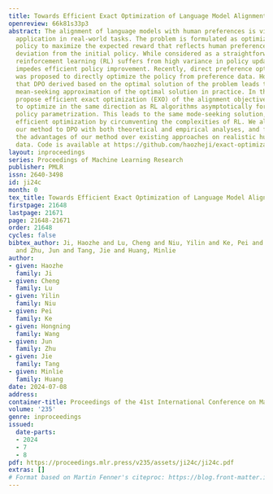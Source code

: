 ```yaml
---
title: Towards Efficient Exact Optimization of Language Model Alignment
openreview: 66k81s33p3
abstract: The alignment of language models with human preferences is vital for their
  application in real-world tasks. The problem is formulated as optimizing the model’s
  policy to maximize the expected reward that reflects human preferences with minimal
  deviation from the initial policy. While considered as a straightforward solution,
  reinforcement learning (RL) suffers from high variance in policy updates, which
  impedes efficient policy improvement. Recently, direct preference optimization (DPO)
  was proposed to directly optimize the policy from preference data. However, we show
  that DPO derived based on the optimal solution of the problem leads to a compromised
  mean-seeking approximation of the optimal solution in practice. In this paper, we
  propose efficient exact optimization (EXO) of the alignment objective. EXO is guaranteed
  to optimize in the same direction as RL algorithms asymptotically for arbitrary
  policy parametrization. This leads to the same mode-seeking solution, while enables
  efficient optimization by circumventing the complexities of RL. We also compare
  our method to DPO with both theoretical and empirical analyses, and further demonstrate
  the advantages of our method over existing approaches on realistic human preference
  data. Code is available at https://github.com/haozheji/exact-optimization.
layout: inproceedings
series: Proceedings of Machine Learning Research
publisher: PMLR
issn: 2640-3498
id: ji24c
month: 0
tex_title: Towards Efficient Exact Optimization of Language Model Alignment
firstpage: 21648
lastpage: 21671
page: 21648-21671
order: 21648
cycles: false
bibtex_author: Ji, Haozhe and Lu, Cheng and Niu, Yilin and Ke, Pei and Wang, Hongning
  and Zhu, Jun and Tang, Jie and Huang, Minlie
author:
- given: Haozhe
  family: Ji
- given: Cheng
  family: Lu
- given: Yilin
  family: Niu
- given: Pei
  family: Ke
- given: Hongning
  family: Wang
- given: Jun
  family: Zhu
- given: Jie
  family: Tang
- given: Minlie
  family: Huang
date: 2024-07-08
address:
container-title: Proceedings of the 41st International Conference on Machine Learning
volume: '235'
genre: inproceedings
issued:
  date-parts:
  - 2024
  - 7
  - 8
pdf: https://proceedings.mlr.press/v235/assets/ji24c/ji24c.pdf
extras: []
# Format based on Martin Fenner's citeproc: https://blog.front-matter.io/posts/citeproc-yaml-for-bibliographies/
---
```

